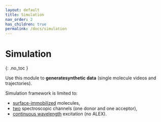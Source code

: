 ```yaml
---
layout: default
title: Simulation
nav_order: 2
has_children: true
permalink: /docs/simulation
---
```


# Simulation
{: .no_toc }

Use this module to  **generatesynthetic data** (single molecule videos and trajectories).

Simulation framework is limited to:
- <u>surface-immobilized</u> molecules,
- <u>two</u> spectroscopic channels (one donor and one acceptor), 
- <u>continuous wavelength</u> excitation (no ALEX).
